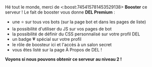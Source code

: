 Hé tout le monde, merci de <:boost:745415781453529138> **Booster** ce serveur ! Le fait de booster vous donne **DEL Premium** :
- une ⭐ sur tous vos bots (sur la page bot et dans les pages de liste)
- la possibilité d'utiliser du JS sur vos pages de bot
- la possibilité de définir du CSS personnalisé sur votre profil DEL
- un badge 💗 spécial sur votre profil
- le rôle de boosteur ici et l'accès à un salon secret
- vous êtes listé sur la page À Propos de DEL !

__Voyons si nous pouvons obtenir ce serveur au niveau 2 !__